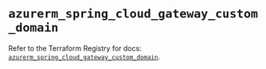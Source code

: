 # `azurerm_spring_cloud_gateway_custom_domain`

Refer to the Terraform Registry for docs: [`azurerm_spring_cloud_gateway_custom_domain`](https://registry.terraform.io/providers/hashicorp/azurerm/4.21.0/docs/resources/spring_cloud_gateway_custom_domain).
